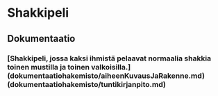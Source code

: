 
# Shakkipeli

## Dokumentaatio

### [Shakkipeli, jossa kaksi ihmistä pelaavat normaalia shakkia toinen mustilla ja toinen valkoisilla.] (dokumentaatiohakemisto/aiheenKuvausJaRakenne.md) (dokumentaatiohakemisto/tuntikirjanpito.md)



